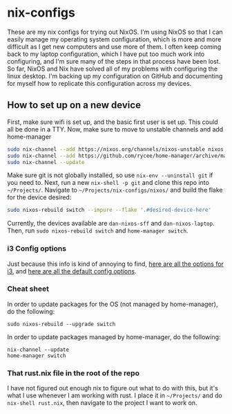 # nix-configs

These are my nix configs for trying out NixOS.
I'm using NixOS so that I can easily manage my operating system configuration, which is more and more
difficult as I get new computers and use more of them. I often keep coming back to my laptop
configuration, which I have put too much work into configuring, and I'm sure many of the steps in that
process have been lost.
So far, NixOS and Nix have solved all of my problems with configuring the linux desktop.
I'm backing up my configuration on GitHub and documenting for myself how to replicate this
configuration across my devices.

## How to set up on a new device
First, make sure wifi is set up, and the basic first user is set up.
This could all be done in a TTY.
Now, make sure to move to unstable channels and add home-manager
```sh
sudo nix-channel --add https://nixos.org/channels/nixos-unstable nixos
sudo nix-channel --add https://github.com/rycee/home-manager/archive/master.tar.gz home-manager
sudo nix-channel --update
```

Make sure git is not globally installed, so use `nix-env --uninstall git` if you need to.
Next, run a new `nix-shell -p git` and clone this repo into `~/Projects/`.
Navigate to `~/Projects/nix-configs/nixos/` and build the flake for the device desired:
```sh
sudo nixos-rebuild switch --impure --flake '.#desired-device-here'
```
Currently, the devices available are `dan-nixos-sff` and `dan-nixos-laptop`.
Then, run `sudo nixos-rebuild switch` and `home-manager switch`.

### i3 Config options
Just because this info is kind of annoying to find, [here are all the options for i3](https://github.com/rycee/home-manager/blob/master/modules/services/window-managers/i3-sway/lib/options.nix), and
[here are all the default config options](https://github.com/rycee/home-manager/blob/master/modules/services/window-managers/i3-sway/i3.nix).

### Cheat sheet
In order to update packages for the OS (not managed by home-manager), do the following:
```
sudo nixos-rebuild --upgrade switch
```
In order to update packages managed by home-manager, do the
following:
```
nix-channel --update
home-manager switch
```

### That rust.nix file in the root of the repo
I have not figured out enough nix to figure out what to do with this, but it's what I use whenever I am working with rust.
I place it in `~/Projects/` and do `nix-shell rust.nix`, then navigate to the project I want to work on.
